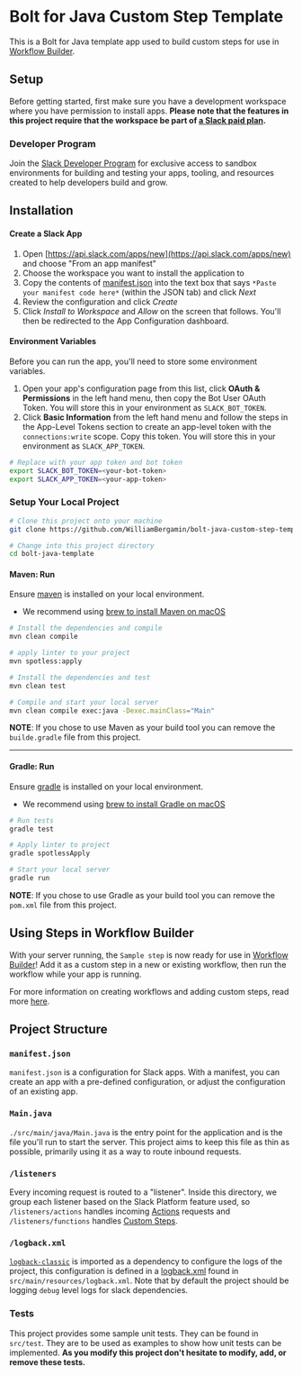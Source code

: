# Bolt for Java Custom Step Template

This is a Bolt for Java template app used to build custom steps for use in
[Workflow Builder](https://api.slack.com/start#workflow-builder).

## Setup

Before getting started, first make sure you have a development workspace where
you have permission to install apps. **Please note that the features in this
project require that the workspace be part of
[a Slack paid plan](https://slack.com/pricing).**

### Developer Program

Join the [Slack Developer Program](https://api.slack.com/developer-program) for
exclusive access to sandbox environments for building and testing your apps,
tooling, and resources created to help developers build and grow.

## Installation

#### Create a Slack App

1. Open [https://api.slack.com/apps/new](https://api.slack.com/apps/new) and choose "From an app manifest"
2. Choose the workspace you want to install the application to
3. Copy the contents of [manifest.json](./manifest.json) into the text box that says `*Paste your manifest code here*` (within the JSON tab) and click *Next*
4. Review the configuration and click *Create*
5. Click *Install to Workspace* and *Allow* on the screen that follows. You'll then be redirected to the App Configuration dashboard.

#### Environment Variables

Before you can run the app, you'll need to store some environment variables.

1. Open your app's configuration page from this list, click **OAuth & Permissions** in the left hand menu, then copy the Bot User OAuth Token. You will store this in your environment as `SLACK_BOT_TOKEN`.
2. Click **Basic Information** from the left hand menu and follow the steps in the App-Level Tokens section to create an app-level token with the `connections:write` scope. Copy this token. You will store this in your environment as `SLACK_APP_TOKEN`.

```zsh
# Replace with your app token and bot token
export SLACK_BOT_TOKEN=<your-bot-token>
export SLACK_APP_TOKEN=<your-app-token>
```

### Setup Your Local Project

```zsh
# Clone this project onto your machine
git clone https://github.com/WilliamBergamin/bolt-java-custom-step-template.git

# Change into this project directory
cd bolt-java-template
```

#### Maven: Run

Ensure [maven](https://maven.apache.org/index.html) is installed on your local environment.
* We recommend using [brew to install Maven on macOS](https://formulae.brew.sh/formula/maven)

```zsh
# Install the dependencies and compile
mvn clean compile

# apply linter to your project
mvn spotless:apply

# Install the dependencies and test
mvn clean test

# Compile and start your local server
mvn clean compile exec:java -Dexec.mainClass="Main"
```

**NOTE**: If you chose to use Maven as your build tool you can remove the `builde.gradle` file from this project.

------

#### Gradle: Run

Ensure [gradle](https://gradle.org/) is installed on your local environment.
* We recommend using [brew to install Gradle on macOS](https://formulae.brew.sh/formula/gradle)

```zsh
# Run tests
gradle test

# Apply linter to project
gradle spotlessApply

# Start your local server
gradle run
```

**NOTE**: If you chose to use Gradle as your build tool you can remove the `pom.xml` file from this project.

## Using Steps in Workflow Builder

With your server running, the `Sample step` is now ready for use in
[Workflow Builder](https://api.slack.com/start#workflow-builder)! Add it as a
custom step in a new or existing workflow, then run the workflow while your app
is running.

For more information on creating workflows and adding custom steps, read more
[here](https://slack.com/help/articles/17542172840595-Create-a-new-workflow-in-Slack).

## Project Structure

### `manifest.json`

`manifest.json` is a configuration for Slack apps. With a manifest, you can create an app with a pre-defined configuration, or adjust the configuration of an existing app.

### `Main.java`

`./src/main/java/Main.java` is the entry point for the application and is the file you'll run to start the server. This project aims to keep this file as thin as possible, primarily using it as a way to route inbound requests.

### `/listeners`

Every incoming request is routed to a "listener". Inside this directory, we group each listener based on the Slack Platform feature used, so `/listeners/actions` handles incoming [Actions](https://docs.slack.dev/reference/interaction-payloads/block_actions-payload) requests and `/listeners/functions` handles [Custom Steps](https://docs.slack.dev/workflows/workflow-steps).

### `/logback.xml`

[`logback-classic`](https://search.maven.org/artifact/ch.qos.logback/logback-classic) is imported as a dependency to configure the logs of the project, this configuration is defined in a [logback.xml](https://logback.qos.ch/manual/configuration.html) found in `src/main/resources/logback.xml`. Note that by default the project should be logging `debug` level logs for slack dependencies.

### Tests

This project provides some sample unit tests. They can be found in `src/test`. They are to be used as examples to show how unit tests can be implemented. **As you modify this project don't hesitate to modify, add, or remove these tests.**
